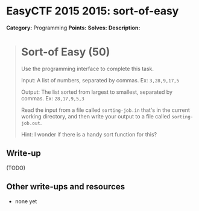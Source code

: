 # EasyCTF 2015 2015: sort-of-easy

**Category:** Programming
**Points:** 
**Solves:** 
**Description:**

> # Sort-of Easy (50)
> 
> 
> Use the programming interface to complete this task.
> 
> 
> Input: A list of numbers, separated by commas. Ex: `3,28,9,17,5`
> 
> 
> Output: The list sorted from largest to smallest, separated by commas. Ex: `28,17,9,5,3`
> 
> 
> Read the input from a file called&nbsp;`sorting-job.in`&nbsp;that&#39;s in the current working directory, and then write your output to a file called&nbsp;`sorting-job.out`.
> 
> 
> Hint: I wonder if there is a handy sort function for this? 


## Write-up

(TODO)

## Other write-ups and resources

* none yet
